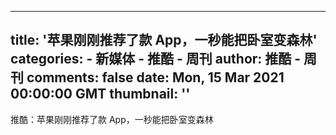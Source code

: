 
---
title: '苹果刚刚推荐了款 App，一秒能把卧室变森林'
categories: 
    - 新媒体
    - 推酷 - 周刊
author: 推酷 - 周刊
comments: false
date: Mon, 15 Mar 2021 00:00:00 GMT
thumbnail: ''
---

<div>   
推酷：苹果刚刚推荐了款 App，一秒能把卧室变森林  
</div>
            